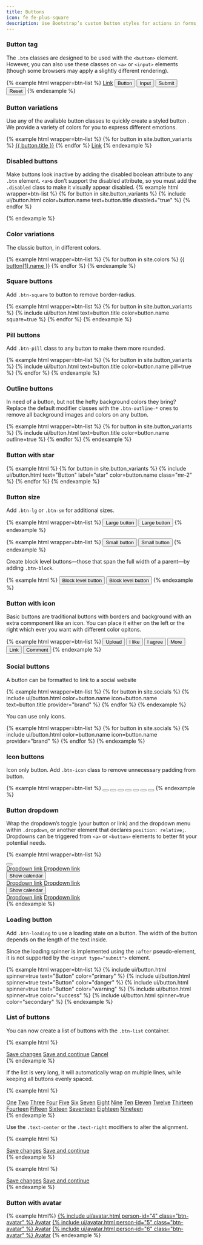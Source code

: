 ```yaml
---
title: Buttons
icon: fe fe-plus-square
description: Use Bootstrap’s custom button styles for actions in forms, dialogs, and more. Includes support for a handful of contextual variations, sizes, states, and more.
---
```



### Button tag

The `.btn` classes are designed to be used with the `<button>` element. However, you can also use these classes on `<a>` or `<input>` elements (though some browsers may apply a slightly different rendering).

{% example html wrapper=btn-list %}
<a href="#" class="btn btn-primary" role="button">Link</a>
<button class="btn btn-primary">Button</button>
<input type="button" class="btn btn-primary" value="Input" />
<input type="submit" class="btn btn-primary" value="Submit" />
<input type="reset" class="btn btn-primary" value="Reset" />
{% endexample %}

### Button variations

Use any of the available button classes to quickly create a styled button . We provide a variety of colors for you to express different emotions.

{% example html wrapper=btn-list %}
{% for button in site.button_variants %}
<a href="#" class="btn btn-{{ button.name }}">{{ button.title }}</a>
{% endfor %}
<a href="#" class="btn btn-link">Link</a>
{% endexample %}

### Disabled buttons

Make buttons look inactive by adding the disabled boolean attribute to any `.btn` element. `<a>`s don’t support the disabled attribute, so you must add the `.disabled` class to make it visually appear disabled.
{% example html wrapper=btn-list %}
{% for button in site.button_variants %}
{% include ui/button.html color=button.name text=button.title disabled="true" %}
{% endfor %}

{% endexample %}


### Color variations

The classic button, in different colors.

{% example html wrapper=btn-list %}
{% for button in site.colors %}
<a href="#" class="btn btn-{{ button[0] }}">{{ button[1].name }}</a>
{% endfor %}
{% endexample %}

### Square buttons

Add `.btn-square` to button to remove border-radius.

{% example html wrapper=btn-list %}
{% for button in site.button_variants %}
{% include ui/button.html text=button.title color=button.name square=true %}
{% endfor %}
{% endexample %}

### Pill buttons

Add `.btn-pill` class to any button to make them more rounded.

{% example html wrapper=btn-list %}
{% for button in site.button_variants %}
{% include ui/button.html text=button.title color=button.name pill=true %}
{% endfor %}
{% endexample %}

### Outline buttons

In need of a button, but not the hefty background colors they bring? Replace the default modifier classes with the `.btn-outline-*` ones to remove all background images and colors on any button.

{% example html wrapper=btn-list %}
{% for button in site.button_variants %}
{% include ui/button.html text=button.title color=button.name outline=true %}
{% endfor %}
{% endexample %}

### Button with star

{% example html %}
{% for button in site.button_variants %}
  {% include ui/button.html text="Button" label="star" color=button.name class="mr-2" %}
{% endfor %}
{% endexample %}

### Button size

Add `.btn-lg` or `.btn-sm` for additional sizes.

{% example html wrapper=btn-list %}
<button type="button" class="btn btn-primary btn-lg">Large button</button>
<button type="button" class="btn btn-secondary btn-lg">Large button</button>
{% endexample %}

{% example html wrapper=btn-list %}
<button type="button" class="btn btn-primary btn-sm">Small button</button>
<button type="button" class="btn btn-secondary btn-sm">Small button</button>
{% endexample %}

Create block level buttons—those that span the full width of a parent—by adding `.btn-block`.

{% example html %}
<button type="button" class="btn btn-primary btn-block">Block level button</button>
<button type="button" class="btn btn-secondary btn-block">Block level button</button>
{% endexample %}

### Button with icon

Basic buttons are traditional buttons with borders and background with an extra commponent like an icon. You can place it either on the left or the right which ever you want with different color opitons.

{% example html wrapper=btn-list %}
<button type="button" class="btn btn-dark"><i class="icon fe fe-upload mr-2"></i>Upload</button>
<button type="button" class="btn btn-warning"><i class="icon fe fe-heart mr-2"></i>I like</button>
<button type="button" class="btn btn-success"><i class="icon fe fe-check mr-2"></i>I agree</button>
<button type="button" class="btn btn-outline-primary"><i class="icon fe fe-plus mr-2"></i>More</button>
<button type="button" class="btn btn-danger"><i class="icon fe fe-link mr-2"></i>Link</button>
<button type="button" class="btn btn-info"><i class="icon fe fe-message-circle mr-2"></i>Comment</button>
{% endexample %}

### Social buttons

A button can be formatted to link to a social website

{% example html wrapper=btn-list %} 
{% for button in site.socials %}
{% include ui/button.html color=button.name icon=button.name text=button.title provider="brand" %}
{% endfor %}
{% endexample %}

You can use only icons.

{% example html wrapper=btn-list %} 
{% for button in site.socials %}
{% include ui/button.html color=button.name icon=button.name provider="brand" %}
{% endfor %}
{% endexample %}

### Icon buttons

Icon only button. Add `.btn-icon` class to remove unnecessary padding from button.

{% example html wrapper=btn-list %} 
<button type="button" class="btn btn-icon btn-primary"><i class="icon fe fe-activity"></i></button>
<button type="button" class="btn btn-icon btn-primary btn-github"><i class="icon fe fe-github"></i></button>
<button type="button" class="btn btn-icon btn-primary btn-success"><i class="icon fe fe-bell"></i></button>
<button type="button" class="btn btn-icon btn-primary btn-warning"><i class="icon fe fe-star"></i></button>
<button type="button" class="btn btn-icon btn-primary btn-danger"><i class="icon fe fe-trash"></i></button>
<button type="button" class="btn btn-icon btn-primary btn-purple"><i class="icon fe fe-bar-chart"></i></button>
<button type="button" class="btn btn-icon btn-primary btn-secondary"><i class="icon fe fe-git-merge"></i></button>
{% endexample %}

### Button dropdown

Wrap the dropdown’s toggle (your button or link) and the dropdown menu within `.dropdown`, or another element that declares `position: relative;`. Dropdowns can be triggered from `<a>` or `<button>` elements to better fit your potential needs.

{% example html wrapper=btn-list %}
<div class="dropdown">
  <button type="button" class="btn btn-secondary dropdown-toggle" data-toggle="dropdown">
     <i class="icon fe fe-calendar"></i>
  </button>
  <div class="dropdown-menu">
    <a class="dropdown-item" href="javascript:void(0)">Dropdown link</a>
    <a class="dropdown-item" href="javascript:void(0)">Dropdown link</a>
  </div>
</div>

<div class="dropdown">
  <button type="button" class="btn btn-secondary dropdown-toggle" data-toggle="dropdown">
     <i class="icon fe fe-calendar mr-2"></i>Show calendar
  </button>
  <div class="dropdown-menu">
    <a class="dropdown-item" href="javascript:void(0)">Dropdown link</a>
    <a class="dropdown-item" href="javascript:void(0)">Dropdown link</a>
  </div>
</div>

<div class="dropdown">
  <button type="button" class="btn btn-secondary dropdown-toggle" data-toggle="dropdown">
     Show calendar
  </button>
  <div class="dropdown-menu">
    <a class="dropdown-item" href="javascript:void(0)">Dropdown link</a>
    <a class="dropdown-item" href="javascript:void(0)">Dropdown link</a>
  </div>
</div>
{% endexample %}

### Loading button

Add `.btn-loading` to use a loading state on a button. The width of the button depends on the length of the text inside.

Since the loading spinner is implemented using the `:after` pseudo-element, it is not supported by the `<input type="submit">` element.

{% example html wrapper=btn-list %}
{% include ui/button.html spinner=true text="Button" color="primary" %}
{% include ui/button.html spinner=true text="Button" color="danger" %}
{% include ui/button.html spinner=true text="Button" color="warning" %}
{% include ui/button.html spinner=true color="success" %}
{% include ui/button.html spinner=true color="secondary" %}
{% endexample %}

### List of buttons

You can now create a list of buttons with the `.btn-list` container.

{% example html %}
<div class="btn-list">
  <a href="#" class="btn btn-success">Save changes</a>
  <a href="#" class="btn btn-secondary">Save and continue</a>
  <a href="#" class="btn btn-danger">Cancel</a>
</div>
{% endexample %}

If the list is very long, it will automatically wrap on multiple lines, while keeping all buttons evenly spaced.

{% example html %}
<div class="btn-list">
  <a href="#" class="btn btn-secondary">One</a>
  <a href="#" class="btn btn-secondary">Two</a>
  <a href="#" class="btn btn-secondary">Three</a>
  <a href="#" class="btn btn-secondary">Four</a>
  <a href="#" class="btn btn-secondary">Five</a>
  <a href="#" class="btn btn-secondary">Six</a>
  <a href="#" class="btn btn-secondary">Seven</a>
  <a href="#" class="btn btn-secondary">Eight</a>
  <a href="#" class="btn btn-secondary">Nine</a>
  <a href="#" class="btn btn-secondary">Ten</a>
  <a href="#" class="btn btn-secondary">Eleven</a>
  <a href="#" class="btn btn-secondary">Twelve</a>
  <a href="#" class="btn btn-secondary">Thirteen</a>
  <a href="#" class="btn btn-secondary">Fourteen</a>
  <a href="#" class="btn btn-secondary">Fifteen</a>
  <a href="#" class="btn btn-secondary">Sixteen</a>
  <a href="#" class="btn btn-secondary">Seventeen</a>
  <a href="#" class="btn btn-secondary">Eighteen</a>
  <a href="#" class="btn btn-secondary">Nineteen</a>
</div>
{% endexample %}

Use the `.text-center` or the `.text-right` modifiers to alter the alignment.

{% example html %}
<div class="btn-list text-center">
  <a href="#" class="btn btn-primary">Save changes</a>
  <a href="#" class="btn btn-secondary">Save and continue</a>
</div>
{% endexample %}

{% example html %}
<div class="btn-list text-right">
  <a href="#" class="btn btn-primary">Save changes</a>
  <a href="#" class="btn btn-secondary">Save and continue</a>
</div>
{% endexample %}

### Button with avatar

{% example html%}
<a href="#" class="btn btn-secondary mr-2">{% include ui/avatar.html person-id="4" class="btn-avatar" %} Avatar</a>
<a href="#" class="btn btn-secondary mr-2">{% include ui/avatar.html person-id="5" class="btn-avatar" %} Avatar</a>
<a href="#" class="btn btn-secondary mr-2">{% include ui/avatar.html person-id="6" class="btn-avatar" %} Avatar</a>
{% endexample %}

